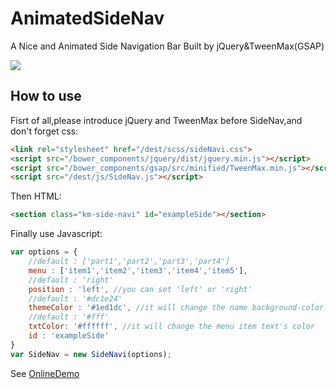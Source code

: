 # AnimatedSideNav
A Nice and Animated Side Navigation Bar Built by jQuery&amp;TweenMax(GSAP)

![](http://ww3.sinaimg.cn/large/71d81503jw1fa9ahrwyqmg205z0cajug.gif) 

## How to use
Fisrt of all,please introduce jQuery and TweenMax before SideNav,and don't forget css:
```html
<link rel="stylesheet" href="/dest/scss/sideNavi.css">
<script src="/bower_components/jquery/dist/jquery.min.js"></script>
<script src="/bower_components/gsap/src/minified/TweenMax.min.js"></script>
<script src="/dest/js/SideNav.js"></script>
```
Then HTML:
```html
<section class="km-side-navi" id="exampleSide"></section>
```
Finally use Javascript:
```Javascript
var options = {
    //default : ['part1','part2','part3','part4']
    menu : ['item1','item2','item3','item4','item5'],
    //default : 'right'
    position : 'left', //you can set 'left' or 'right'
    //default : '#dc1e24'
    themeColor : '#1ed1dc', //it will change the name background-color and semicircle's background-color
    //default : '#fff'
    txtColor: '#ffffff', //it will change the menu item text's color
    id : 'exampleSide'
}
var SideNav = new SideNavi(options);
```
See [OnlineDemo](http://www.eamonn.cn/sidenav)

